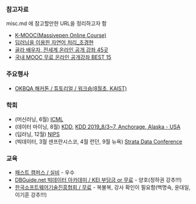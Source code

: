 ### 참고자료  
misc.md 에 참고할만한 URL을 정리하고자 함  
- [K-MOOC(Massivepen Online Course)](http://www.kmooc.kr)
- [딥러닝을 이용한 자연어 처리_조경현](https://www.edwith.org/deepnlp)  
- [골라 배우자, 전세계 온라인 공개 강좌 45곳](http://www.bloter.net/archives/225814)  
- [국내 MOOC 무료 온라인 공개강좌 BEST 15](https://brunch.co.kr/@futureagent/6)  
  
### 주요행사
- [OKBQA 해커톤 / 튜토리얼 / 워크숍(8월초, KAIST)](http://7.okbqa.org/home/korean)  
  
### 학회
- (머신러닝, 6월) [ICML](https://icml.cc/)  
- (데이터 마이닝, 8월) [KDD](http://www.kdd.org/), [KDD 2019_8/3~7, Anchorage, Alaska - USA](http://www.kdd.org/kdd2019)
- (딥러닝, 12월) [NIPS](https://nips.cc/)  
- (빅데이터, 3월 샌프란시스코, 4월 런던, 9월 뉴욕) [Strata Data Conference](https://conferences.oreilly.com/strata)  
  
### 교육
- [패스트 캠퍼스 / 실비](https://www.fastcampus.co.kr/) - 우수  
- [DBGuide.net 빅데이터 아카데미 / KEI 부담금 or 무료](http://www.dbguide.net/bigacademy.db) - 양호(정하권 강추!!!)  
- [한국소프트웨어기술진흥협회 / 무료](http://edu2.kosta.or.kr/) - 복불복, 강사 확인이 필요함(백명숙, 윤대일, 이기훈 강추!!!)   
